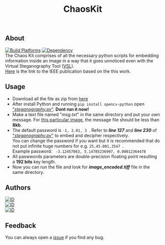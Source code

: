 <h1 align="center"> ChaosKit </h1> <br>

## About
[![Build Platforms](https://img.shields.io/badge/build_platform-Python2.7-3776AB.svg)](https://www.python.org/download/releases/2.7/)
[![Dependency](https://img.shields.io/badge/dependency-OpenCV-red.svg)](https://pypi.python.org/pypi/opencv-python)
<br>
The Chaos Kit comprises of all the necessary python scripts for embedding information inside an image in a way that it goes unnoticed even with the Virtual Steganography Tool ([VSL](http://vsl.sourceforge.net/)).<br>
[Here](https://doi.org/10.1109/ICRCICN.2017.8234536) is the link to the IEEE publication based on the this work.

## Usage
  - Download all the file as zip from [here](./archive/0.0.1.zip)
  - After install Python and running ```pip install opencv-python``` open ["<i>steganography.py</i>"](./steganography.py). <b>Dont run it now!</b>
  - Make a text file named "<i>msg.txt</i>" in the same directory and put your own message.  For [this particular image](./image.tiff?raw=true), the message file should be less than <b>8kb</b>. 
  - The default password is ```-1, 2.01, 3 ```. Refer to <i><b>line 127</b></i> and <i><b>line 230</b></i> of ["<i>steganography.py</i>"](./steganography.py) to embed and decipher respectively. 
  <br>You can change the password if you want but it is recommended that do not put infinite huge numbers for e.g. ```25,45.001,3547 ```. 
  <br>Example password: ``` -3.12457863, 5.14785236997, 0.00012364478```
  - All paswwords parameters are double-precision floating point resulting a <b>192 bits</b> key length.
  - Now you can run the file and look for <b><i>image_encoded.tiff</i></b> file in the same directory.
  
## Authors
[![ID](https://img.shields.io/badge/id-Tamojit-54C7EC.svg?style=for-the-badge)](https://www.linkedin.com/in/tamojit-saha/)<br>
[![ID](https://img.shields.io/badge/id-Sandeepan-54C7EC.svg?style=for-the-badge)](https://www.linkedin.com/in/sandeepan-sengupta/)<br>
[![ID](https://img.shields.io/badge/id-Tanmoy-54C7EC.svg?style=for-the-badge)]( https://www.researchgate.net/profile/Tanmoy_Dasgupta)

## Feedback
You can always open a [issue](https://github.com/TamojitSaha/ChaosKit/issues/new) if you find any bug.
